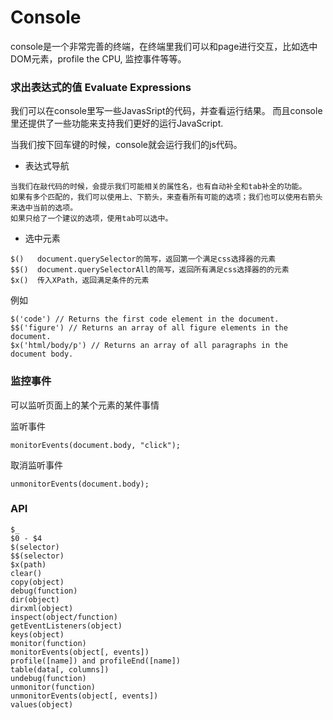 # Console
console是一个非常完善的终端，在终端里我们可以和page进行交互，比如选中DOM元素，profile the CPU, 监控事件等等。

### 求出表达式的值 Evaluate Expressions
我们可以在console里写一些JavasSript的代码，并查看运行结果。
而且console里还提供了一些功能来支持我们更好的运行JavaScript.

当我们按下回车键的时候，console就会运行我们的js代码。

* 表达式导航
```
当我们在敲代码的时候，会提示我们可能相关的属性名，也有自动补全和tab补全的功能。
如果有多个匹配的，我们可以使用上、下箭头，来查看所有可能的选项；我们也可以使用右箭头来选中当前的选项。
如果只给了一个建议的选项，使用tab可以选中。
```

* 选中元素
```
$()   document.querySelector的简写，返回第一个满足css选择器的元素
$$()  document.querySelectorAll的简写，返回所有满足css选择器的的元素
$x()  传入XPath，返回满足条件的元素
```
例如
```
$('code') // Returns the first code element in the document.
$$('figure') // Returns an array of all figure elements in the document.
$x('html/body/p') // Returns an array of all paragraphs in the document body.
```

### 监控事件
可以监听页面上的某个元素的某件事情

监听事件
```
monitorEvents(document.body, "click");
```
取消监听事件
```
unmonitorEvents(document.body);
```

### API
```
$_
$0 - $4
$(selector)
$$(selector)
$x(path)
clear()
copy(object)
debug(function)
dir(object)
dirxml(object)
inspect(object/function)
getEventListeners(object)
keys(object)
monitor(function)
monitorEvents(object[, events])
profile([name]) and profileEnd([name])
table(data[, columns])
undebug(function)
unmonitor(function)
unmonitorEvents(object[, events])
values(object)
```